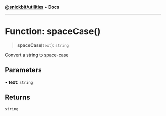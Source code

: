 [**@snickbit/utilities**](../README.md) • **Docs**

***

# Function: spaceCase()

> **spaceCase**(`text`): `string`

Convert a string to space-case

## Parameters

• **text**: `string`

## Returns

`string`
